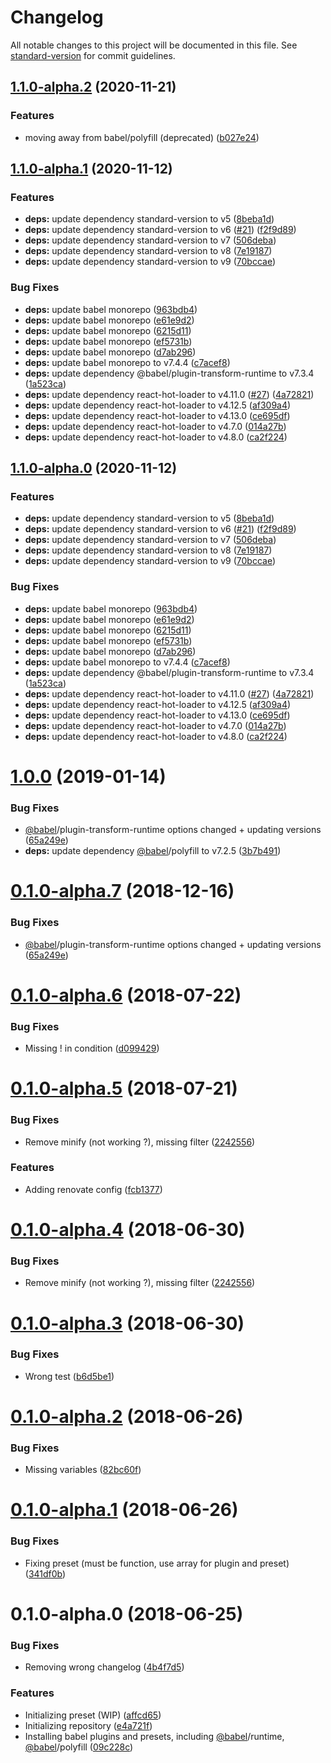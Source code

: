 # Changelog

All notable changes to this project will be documented in this file. See [standard-version](https://github.com/conventional-changelog/standard-version) for commit guidelines.

## [1.1.0-alpha.2](https://github.com/thc-tools/babel-preset-react/compare/v1.1.0-alpha.1...v1.1.0-alpha.2) (2020-11-21)


### Features

* moving away from babel/polyfill (deprecated) ([b027e24](https://github.com/thc-tools/babel-preset-react/commit/b027e24dcb57710171f9a46af01a2aa772d2a77a))

## [1.1.0-alpha.1](https://github.com/thc-tools/babel-preset-react/compare/v1.0.0...v1.1.0-alpha.1) (2020-11-12)


### Features

* **deps:** update dependency standard-version to v5 ([8beba1d](https://github.com/thc-tools/babel-preset-react/commit/8beba1d3474b27f8715efc8381438235d4ff17bc))
* **deps:** update dependency standard-version to v6 ([#21](https://github.com/thc-tools/babel-preset-react/issues/21)) ([f2f9d89](https://github.com/thc-tools/babel-preset-react/commit/f2f9d896afba9ed4b2cc7fe6d788b45525805fee))
* **deps:** update dependency standard-version to v7 ([506deba](https://github.com/thc-tools/babel-preset-react/commit/506deba4bd72e4460000f84634d42aa6b25b214a))
* **deps:** update dependency standard-version to v8 ([7e19187](https://github.com/thc-tools/babel-preset-react/commit/7e19187ece4d905e8839a381e0f329692d8f9787))
* **deps:** update dependency standard-version to v9 ([70bccae](https://github.com/thc-tools/babel-preset-react/commit/70bccaee6ec5798f3425edc270ce6613958f9b0a))


### Bug Fixes

* **deps:** update babel monorepo ([963bdb4](https://github.com/thc-tools/babel-preset-react/commit/963bdb4e7c6ccf5ed4dfcf656556dbb32184f57b))
* **deps:** update babel monorepo ([e61e9d2](https://github.com/thc-tools/babel-preset-react/commit/e61e9d2914c9b0ad3ea39b2be272bca3453fc6d5))
* **deps:** update babel monorepo ([6215d11](https://github.com/thc-tools/babel-preset-react/commit/6215d11b25a64655660666a03f14ecb9eaf09000))
* **deps:** update babel monorepo ([ef5731b](https://github.com/thc-tools/babel-preset-react/commit/ef5731bdeb29894a855cf09ca7d23e250a9c6035))
* **deps:** update babel monorepo ([d7ab296](https://github.com/thc-tools/babel-preset-react/commit/d7ab296c17ba7b753525758c899e09356d4f1c8a))
* **deps:** update babel monorepo to v7.4.4 ([c7acef8](https://github.com/thc-tools/babel-preset-react/commit/c7acef8931fe92b6f77e34cb181f6f947d3fd28b))
* **deps:** update dependency @babel/plugin-transform-runtime to v7.3.4 ([1a523ca](https://github.com/thc-tools/babel-preset-react/commit/1a523cadb8ad11ff68beaf4ef8d245094ba6ea26))
* **deps:** update dependency react-hot-loader to v4.11.0 ([#27](https://github.com/thc-tools/babel-preset-react/issues/27)) ([4a72821](https://github.com/thc-tools/babel-preset-react/commit/4a7282161ed55a155b894180dc7e8955a2cd17f2))
* **deps:** update dependency react-hot-loader to v4.12.5 ([af309a4](https://github.com/thc-tools/babel-preset-react/commit/af309a4595d3287930877dc8bf6f7fe6d6651e0c))
* **deps:** update dependency react-hot-loader to v4.13.0 ([ce695df](https://github.com/thc-tools/babel-preset-react/commit/ce695df294b5395785a583542548b3aeef86eaf9))
* **deps:** update dependency react-hot-loader to v4.7.0 ([014a27b](https://github.com/thc-tools/babel-preset-react/commit/014a27b90643ac5469d7f277de44156b1b3af9b9))
* **deps:** update dependency react-hot-loader to v4.8.0 ([ca2f224](https://github.com/thc-tools/babel-preset-react/commit/ca2f224c13888ed1ac7ed41a3f73bc1e749c769e))

## [1.1.0-alpha.0](https://github.com/thc-tools/babel-preset-react/compare/v1.0.0...v1.1.0-alpha.0) (2020-11-12)


### Features

* **deps:** update dependency standard-version to v5 ([8beba1d](https://github.com/thc-tools/babel-preset-react/commit/8beba1d3474b27f8715efc8381438235d4ff17bc))
* **deps:** update dependency standard-version to v6 ([#21](https://github.com/thc-tools/babel-preset-react/issues/21)) ([f2f9d89](https://github.com/thc-tools/babel-preset-react/commit/f2f9d896afba9ed4b2cc7fe6d788b45525805fee))
* **deps:** update dependency standard-version to v7 ([506deba](https://github.com/thc-tools/babel-preset-react/commit/506deba4bd72e4460000f84634d42aa6b25b214a))
* **deps:** update dependency standard-version to v8 ([7e19187](https://github.com/thc-tools/babel-preset-react/commit/7e19187ece4d905e8839a381e0f329692d8f9787))
* **deps:** update dependency standard-version to v9 ([70bccae](https://github.com/thc-tools/babel-preset-react/commit/70bccaee6ec5798f3425edc270ce6613958f9b0a))


### Bug Fixes

* **deps:** update babel monorepo ([963bdb4](https://github.com/thc-tools/babel-preset-react/commit/963bdb4e7c6ccf5ed4dfcf656556dbb32184f57b))
* **deps:** update babel monorepo ([e61e9d2](https://github.com/thc-tools/babel-preset-react/commit/e61e9d2914c9b0ad3ea39b2be272bca3453fc6d5))
* **deps:** update babel monorepo ([6215d11](https://github.com/thc-tools/babel-preset-react/commit/6215d11b25a64655660666a03f14ecb9eaf09000))
* **deps:** update babel monorepo ([ef5731b](https://github.com/thc-tools/babel-preset-react/commit/ef5731bdeb29894a855cf09ca7d23e250a9c6035))
* **deps:** update babel monorepo ([d7ab296](https://github.com/thc-tools/babel-preset-react/commit/d7ab296c17ba7b753525758c899e09356d4f1c8a))
* **deps:** update babel monorepo to v7.4.4 ([c7acef8](https://github.com/thc-tools/babel-preset-react/commit/c7acef8931fe92b6f77e34cb181f6f947d3fd28b))
* **deps:** update dependency @babel/plugin-transform-runtime to v7.3.4 ([1a523ca](https://github.com/thc-tools/babel-preset-react/commit/1a523cadb8ad11ff68beaf4ef8d245094ba6ea26))
* **deps:** update dependency react-hot-loader to v4.11.0 ([#27](https://github.com/thc-tools/babel-preset-react/issues/27)) ([4a72821](https://github.com/thc-tools/babel-preset-react/commit/4a7282161ed55a155b894180dc7e8955a2cd17f2))
* **deps:** update dependency react-hot-loader to v4.12.5 ([af309a4](https://github.com/thc-tools/babel-preset-react/commit/af309a4595d3287930877dc8bf6f7fe6d6651e0c))
* **deps:** update dependency react-hot-loader to v4.13.0 ([ce695df](https://github.com/thc-tools/babel-preset-react/commit/ce695df294b5395785a583542548b3aeef86eaf9))
* **deps:** update dependency react-hot-loader to v4.7.0 ([014a27b](https://github.com/thc-tools/babel-preset-react/commit/014a27b90643ac5469d7f277de44156b1b3af9b9))
* **deps:** update dependency react-hot-loader to v4.8.0 ([ca2f224](https://github.com/thc-tools/babel-preset-react/commit/ca2f224c13888ed1ac7ed41a3f73bc1e749c769e))

<a name="1.0.0"></a>
# [1.0.0](https://github.com/thc-tools/babel-preset-react/compare/v0.1.0-alpha.7...v1.0.0) (2019-01-14)


### Bug Fixes

* [@babel](https://github.com/babel)/plugin-transform-runtime options changed + updating versions ([65a249e](https://github.com/thc-tools/babel-preset-react/commit/65a249e))
* **deps:** update dependency [@babel](https://github.com/babel)/polyfill to v7.2.5 ([3b7b491](https://github.com/thc-tools/babel-preset-react/commit/3b7b491))



<a name="0.1.0-alpha.7"></a>
# [0.1.0-alpha.7](https://github.com/thc-tools/babel-preset-react/compare/v0.1.0-alpha.6...v0.1.0-alpha.7) (2018-12-16)


### Bug Fixes

* [@babel](https://github.com/babel)/plugin-transform-runtime options changed + updating versions ([65a249e](https://github.com/thc-tools/babel-preset-react/commit/65a249e))



<a name="0.1.0-alpha.6"></a>
# [0.1.0-alpha.6](https://github.com/thc-tools/babel-preset-react/compare/v0.1.0-alpha.5...v0.1.0-alpha.6) (2018-07-22)


### Bug Fixes

* Missing ! in condition ([d099429](https://github.com/thc-tools/babel-preset-react/commit/d099429))



<a name="0.1.0-alpha.5"></a>
# [0.1.0-alpha.5](https://github.com/thc-tools/babel-preset-react/compare/v0.1.0-alpha.4...v0.1.0-alpha.5) (2018-07-21)


### Bug Fixes

* Remove minify (not working ?), missing filter ([2242556](https://github.com/thc-tools/babel-preset-react/commit/2242556))


### Features

* Adding renovate config ([fcb1377](https://github.com/thc-tools/babel-preset-react/commit/fcb1377))



<a name="0.1.0-alpha.4"></a>
# [0.1.0-alpha.4](https://github.com/thc-tools/babel-preset-react/compare/v0.1.0-alpha.3...v0.1.0-alpha.4) (2018-06-30)


### Bug Fixes

* Remove minify (not working ?), missing filter ([2242556](https://github.com/thc-tools/babel-preset-react/commit/2242556))



<a name="0.1.0-alpha.3"></a>
# [0.1.0-alpha.3](https://github.com/thc-tools/babel-preset-react/compare/v0.1.0-alpha.2...v0.1.0-alpha.3) (2018-06-30)


### Bug Fixes

* Wrong test ([b6d5be1](https://github.com/thc-tools/babel-preset-react/commit/b6d5be1))



<a name="0.1.0-alpha.2"></a>
# [0.1.0-alpha.2](https://github.com/thc-tools/babel-preset-react/compare/v0.1.0-alpha.1...v0.1.0-alpha.2) (2018-06-26)


### Bug Fixes

* Missing variables ([82bc60f](https://github.com/thc-tools/babel-preset-react/commit/82bc60f))



<a name="0.1.0-alpha.1"></a>
# [0.1.0-alpha.1](https://github.com/thc-tools/babel-preset-react/compare/v0.1.0-alpha.0...v0.1.0-alpha.1) (2018-06-26)


### Bug Fixes

* Fixing preset (must be function, use array for plugin and preset) ([341df0b](https://github.com/thc-tools/babel-preset-react/commit/341df0b))



<a name="0.1.0-alpha.0"></a>
# 0.1.0-alpha.0 (2018-06-25)


### Bug Fixes

* Removing wrong changelog ([4b4f7d5](https://github.com/thc-tools/babel-preset-react/commit/4b4f7d5))


### Features

* Initializing preset (WIP) ([affcd65](https://github.com/thc-tools/babel-preset-react/commit/affcd65))
* Initializing repository ([e4a721f](https://github.com/thc-tools/babel-preset-react/commit/e4a721f))
* Installing babel plugins and presets, including [@babel](https://github.com/babel)/runtime, [@babel](https://github.com/babel)/polyfill ([09c228c](https://github.com/thc-tools/babel-preset-react/commit/09c228c))
